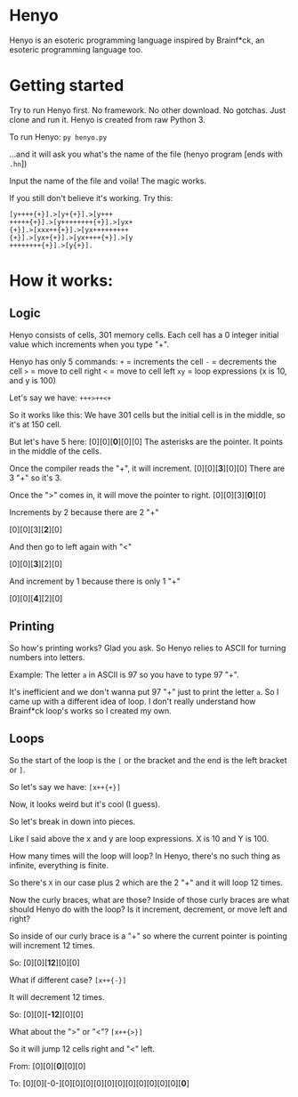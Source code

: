 # Henyo
Henyo is an esoteric programming language inspired by Brainf*ck, an esoteric programming language too.

# Getting started
Try to run Henyo first. No framework. No other download. No gotchas. Just clone and run it. Henyo is created from raw Python 3.

To run Henyo:
`py henyo.py`

...and it will ask you what's the name of the file (henyo program [ends with `.hn`])

Input the name of the file and voila! The magic works.

If you still don't believe it's working. Try this:
```
[y++++{+}].>[y+{+}].>[y+++
+++++{+}].>[y++++++++{+}].>[yx+
{+}].>[xxx++{+}].>[yx+++++++++
{+}].>[yx+{+}].>[yx++++{+}].>[y
++++++++{+}].>[y{+}].
```

# How it works:
## Logic
Henyo consists of cells, 301 memory cells. Each cell has a 0 integer initial value which increments when you type "+".

Henyo has only 5 commands:
`+` = increments the cell
`-` = decrements the cell
`>` = move to cell right
`<` = move to cell left
`xy` = loop expressions (x is 10, and y is 100)

Let's say we have:
`+++>++<+`

So it works like this:
We have 301 cells but the initial cell is in the middle, so it's at 150 cell.

But let's have 5 here:
[0][0][**0**][0][0]
The asterisks are the pointer. It points in the middle of the cells.

Once the compiler reads the "+", it will increment.
[0][0][**3**][0][0]
There are 3 "+" so it's 3.

Once the ">" comes in, it will move the pointer to right.
[0][0][3][**0**][0]

Increments by 2 because there are 2 "+"

[0][0][3][**2**][0]

And then go to left again with "<"

[0][0][**3**][2][0]

And increment by 1 because there is only 1 "+"

[0][0][**4**][2][0]

## Printing
So how's printing works? Glad you ask. So Henyo relies to ASCII for turning numbers into letters.

Example: The letter `a` in ASCII is 97 so you have to type 97 "+".

It's inefficient and we don't wanna put 97 "+" just to print the letter `a`. So I came up with a different idea of loop. I don't really understand how Brainf*ck loop's works so I created my own.

## Loops
So the start of the loop is the `[` or the bracket and the end is the left bracket or `]`.

So let's say we have:
`[x++{+}]`

Now, it looks weird but it's cool (I guess).

So let's break in down into pieces.

Like I said above the x and y are loop expressions. X is 10 and Y is 100.

How many times will the loop will loop? In Henyo, there's no such thing as infinite, everything is finite.

So there's `X` in our case plus 2 which are the 2 "+" and it will loop 12 times.

Now the curly braces, what are those? Inside of those curly braces are what should Henyo do with the loop? Is it increment, decrement, or move left and right?

So inside of our curly brace is a "+" so where the current pointer is pointing will increment 12 times.

So:
[0][0][**12**][0][0]

What if different case?
`[x++{-}]`

It will decrement 12 times.

So:
[0][0][**-12**][0][0]

What about the ">" or "<"?
`[x++{>}]`

So it will jump 12 cells right and "<" left.

From:
[0][0][**0**][0][0]

To:
[0][0][-0-][0][0][0][0][0][0][0][0][0][0][0][**0**]
